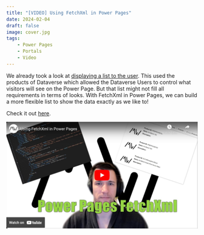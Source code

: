 ```yaml
---
title: "[VIDEO] Using FetchXml in Power Pages"
date: 2024-02-04
draft: false
image: cover.jpg
tags:
    - Power Pages
    - Portals
    - Video
---
```


We already took a look at [displaying a list to the user](/post/power-pages/list). This used the products of Dataverse which allowed the Dataverse Users to control what visitors will see on the Power Page. 
But that list might not fill all requirements in terms of looks. With FetchXml in Power Pages, we can build a more flexible list to show the data exactly as we like to!

Check it out [here](https://youtu.be/V7SRHXqKnw0).

[![](video.jpg)](https://youtu.be/V7SRHXqKnw0)